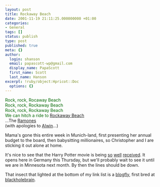 ```yaml
---
layout: post
title: Rockaway Beach
date: 2001-11-19 21:11:25.000000000 +01:00
categories:
- General
tags: []
status: publish
type: post
published: true
meta: {}
author:
  login: shanson
  email: papascott-wp@gmail.com
  display_name: PapaScott
  first_name: Scott
  last_name: Hanson
excerpt: !ruby/object:Hpricot::Doc
  options: {}
---
```

<p><font color="#006600">Rock, rock, Rocaway Beach<br />
Rock, rock, Rockaway Beach<br />
Rock, rock, Rockaway Beach<br />
We can hitch a ride to <a href="http://www.levity.com/brooklyn/Queens/QnsBeach.html">Rockaway Beach</a></font><br />
...The <a href="http://www.rollingstone.com/artists/bio.asp?oid=261&cf=261">Ramones</a><br />
(with apologies to  <a href="http://www.vfth.com">Alwin</a>...)</p>
<p>Mama's gone this entire week in Munich-land, first presenting her annual budget to the board, then babysitting millionaires, so Christopher and I are sticking it out alone at home.</p>
<p>It's nice to see that the Harry Potter movie is being <a href="http://jrobb.userland.com/2001/11/19.html#664">so</a> <a href="http://scobleizer.manilasites.com/2001/11/17">well</a> <a href="http://slashdot.org/article.pl?sid=01/11/17/1441202&mode=thread">received</a>. It opens here in Germany this Thursday, but we'll probably wait to see it until we are in Minnesota next month. By then the lines should be down.</p>
<p>That insect that lighted at the bottom of my link list is a <a href="http://blackholebrain.editthispage.com/2001/11/19">blogfly</a>, first bred at <a href="http://blackholebrain.editthispage.com/">blackholebrain</a>.</p>
